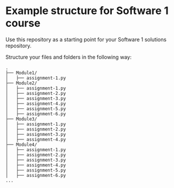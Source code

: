 # Example structure for Software 1 course

Use this repository as a starting point for your Software 1 solutions repository.


Structure your files and folders in the following way:

```
.
├── Module1/
│   ├── assignment-1.py
├── Module2/
│   ├── assignment-1.py
│   ├── assignment-2.py
│   ├── assignment-3.py
│   ├── assignment-4.py
│   ├── assignment-5.py
│   ├── assignment-6.py
├── Module3/
│   ├── assignment-1.py
│   ├── assignment-2.py
│   ├── assignment-3.py
│   ├── assignment-4.py
├── Module4/
│   ├── assignment-1.py
│   ├── assignment-2.py
│   ├── assignment-3.py
│   ├── assignment-4.py
│   ├── assignment-5.py
│   ├── assignment-6.py
...
```